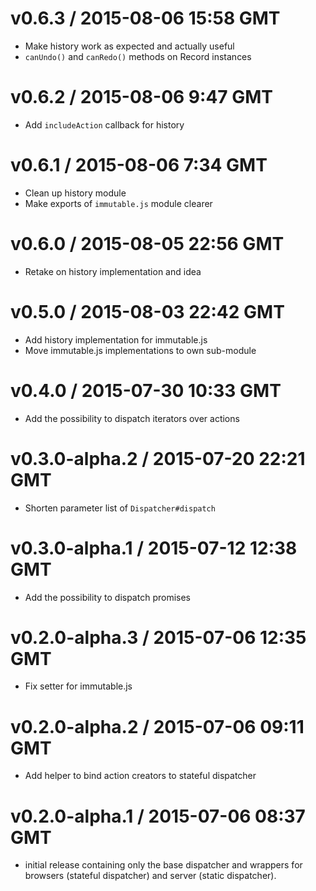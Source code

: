 # v0.6.3 / 2015-08-06 15:58 GMT
- Make history work as expected and actually useful
- `canUndo()` and `canRedo()` methods on Record instances

# v0.6.2 / 2015-08-06 9:47 GMT
- Add `includeAction` callback for history

# v0.6.1 / 2015-08-06 7:34 GMT
- Clean up history module
- Make exports of `immutable.js` module clearer

# v0.6.0 / 2015-08-05 22:56 GMT
- Retake on history implementation and idea

# v0.5.0 / 2015-08-03 22:42 GMT
- Add history implementation for immutable.js
- Move immutable.js implementations to own sub-module

# v0.4.0 / 2015-07-30 10:33 GMT
- Add the possibility to dispatch iterators over actions

# v0.3.0-alpha.2 / 2015-07-20 22:21 GMT
- Shorten parameter list of `Dispatcher#dispatch`

# v0.3.0-alpha.1 / 2015-07-12 12:38 GMT
- Add the possibility to dispatch promises

# v0.2.0-alpha.3 / 2015-07-06 12:35 GMT
- Fix setter for immutable.js

# v0.2.0-alpha.2 / 2015-07-06 09:11 GMT
- Add helper to bind action creators to stateful dispatcher


# v0.2.0-alpha.1 / 2015-07-06 08:37 GMT

- initial release containing only the base dispatcher and wrappers for browsers
  (stateful dispatcher) and server (static dispatcher).
